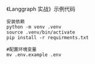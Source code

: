 《Langgraph 实战》示例代码
```
安装依赖
python -m venv .venv
source .venv/bin/activate
pip install -r requirments.txt

#配置环境变量
mv .env.example .env

```
